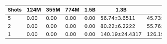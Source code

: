 |   Shots |   124M |   355M |   774M |   1.5B | 1.3B           | 2.7B           | 6B             |
|---------|--------|--------|--------|--------|----------------|----------------|----------------|
|       5 |   0.00 |   0.00 |   0.00 |   0.00 | 56.74±3.6511   | 45.73±7.6390   | 70.00±8.2785   |
|       2 |   0.00 |   0.00 |   0.00 |   0.00 | 80.22±6.2222   | 55.76±4.3567   | 75.58±6.7600   |
|       1 |   0.00 |   0.00 |   0.00 |   0.00 | 140.19±24.4317 | 126.19±23.9000 | 106.28±16.0645 |